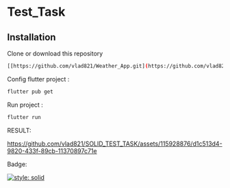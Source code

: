 
# Test_Task
## Installation

Clone or download this repository

```bash
[[https://github.com/vlad821/Weather_App.git](https://github.com/vlad821/Test_task.git)](https://github.com/vlad821/Test_task.git)
```
Config flutter project :

```bash
flutter pub get
```
Run project :

```bash
flutter run
```
RESULT:

https://github.com/vlad821/SOLID_TEST_TASK/assets/115928876/d1c513d4-9820-433f-89cb-11370897c71e

Badge:

[![style: solid](https://img.shields.io/badge/style-solid-orange)](https://pub.dev/packages/solid_lints)
